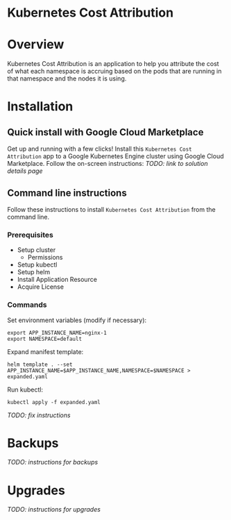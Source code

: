 Kubernetes Cost Attribution
===========================

# Overview
Kubernetes Cost Attribution is an application to help you attribute the cost of what
each namespace is accruing based on the pods that are running in that namespace
and the nodes it is using.


# Installation

## Quick install with Google Cloud Marketplace

Get up and running with a few clicks! Install this `Kubernetes Cost Attribution` app to a Google
Kubernetes Engine cluster using Google Cloud Marketplace. Follow the on-screen
instructions:
*TODO: link to solution details page*

## Command line instructions

Follow these instructions to install `Kubernetes Cost Attribution` from the command line.

### Prerequisites

- Setup cluster
  - Permissions
- Setup kubectl
- Setup helm
- Install Application Resource
- Acquire License

### Commands

Set environment variables (modify if necessary):
```
export APP_INSTANCE_NAME=nginx-1
export NAMESPACE=default
```

Expand manifest template:
```
helm template . --set APP_INSTANCE_NAME=$APP_INSTANCE_NAME,NAMESPACE=$NAMESPACE > expanded.yaml
```

Run kubectl:
```
kubectl apply -f expanded.yaml
```

*TODO: fix instructions*

# Backups

*TODO: instructions for backups*

# Upgrades

*TODO: instructions for upgrades*

